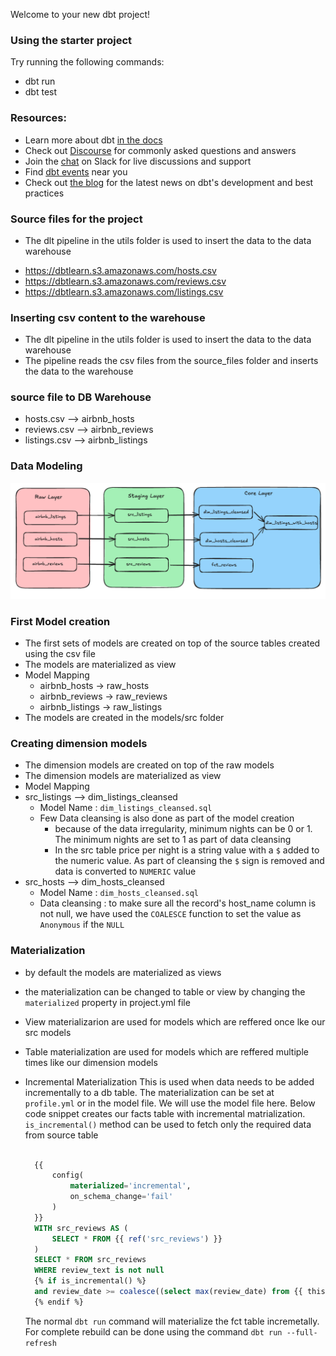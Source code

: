 Welcome to your new dbt project!

### Using the starter project

Try running the following commands:
- dbt run
- dbt test


### Resources:
- Learn more about dbt [in the docs](https://docs.getdbt.com/docs/introduction)
- Check out [Discourse](https://discourse.getdbt.com/) for commonly asked questions and answers
- Join the [chat](https://community.getdbt.com/) on Slack for live discussions and support
- Find [dbt events](https://events.getdbt.com) near you
- Check out [the blog](https://blog.getdbt.com/) for the latest news on dbt's development and best practices

### Source files for the project
- The dlt pipeline in the utils folder is used to insert the data to the data warehouse
 * https://dbtlearn.s3.amazonaws.com/hosts.csv
 * https://dbtlearn.s3.amazonaws.com/reviews.csv
 * https://dbtlearn.s3.amazonaws.com/listings.csv

### Inserting csv content to the warehouse
- The dlt pipeline in the utils folder is used to insert the data to the data warehouse
- The pipeline reads the csv files from the source_files folder and inserts the data to the warehouse

### source file to DB Warehouse 
- hosts.csv --> airbnb_hosts
- reviews.csv --> airbnb_reviews
- listings.csv --> airbnb_listings

### Data Modeling

![Alt text](image.png)

### First Model creation
- The first sets of models are created on top of the source tables created using the csv file
- The models are materialized as view
- Model Mapping
   - airbnb_hosts -> raw_hosts
   - airbnb_reviews -> raw_reviews
   - airbnb_listings -> raw_listings
- The models are created in the models/src folder

### Creating dimension models
- The dimension models are created on top of the raw models
- The dimension models are materialized as view
- Model Mapping
- src_listings --> dim_listings_cleansed
   - Model Name : `dim_listings_cleansed.sql`
   - Few Data cleansing is also done as part of the model creation
      - because of the data irregularity, minimum nights can be 0 or 1. The minimum nights are set to 1 as part of data cleansing
      - In the src table price per night is a string value with a `$` added to the numeric value. As part of cleansing the `$` sign is removed and data is converted to `NUMERIC` value
- src_hosts --> dim_hosts_cleansed  
   - Model Name : `dim_hosts_cleansed.sql`
   - Data cleansing : to make sure all the record's host_name column is not null, we have used the `COALESCE` function to set the value as `Anonymous` if the `NULL`

### Materialization
- by default the models are materialized as views 
- the materialization can be changed to table or view by changing the `materialized` property in project.yml file
- View materializarion are used for models which are reffered once lke our src models
- Table materialization are used for models which are reffered multiple times like our dimension models
- Incremental Materialization
  This is used when data needs to be added incrementally to a db table. The materialization can be set at `profile.yml` or in the model file. We will use the model file here. Below code snippet creates our facts table with incremental matrialization. `is_incremental()` method can be used to fetch only the required data from source table
  ```sql

    {{
        config(
            materialized='incremental',
            on_schema_change='fail'
        )
    }}
    WITH src_reviews AS (
        SELECT * FROM {{ ref('src_reviews') }}
    )
    SELECT * FROM src_reviews
    WHERE review_text is not null
    {% if is_incremental() %}
    and review_date >= coalesce((select max(review_date) from {{ this }}), '1900-01-01')
    {% endif %}

  ```

  The normal `dbt run` command will materialize the fct table incremetally. For complete rebuild can be done using the command `dbt run --full-refresh`


